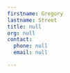 ```yaml
---
firstname: Gregory
lastname: Street
title: null
org: null
contact:
  phone: null
  email: null

---
```



